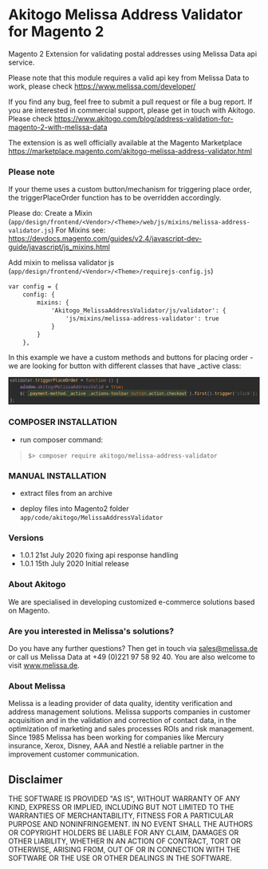 # Akitogo Melissa Address Validator for Magento 2
Magento 2 Extension for validating postal addresses using Melissa Data api service.

Please note that this module requires a valid api key from Melissa Data to work, please check https://www.melissa.com/developer/

If you find any bug, feel free to submit a pull request or file a bug report. If you are interested in commercial support, please get in touch with Akitogo. Please check https://www.akitogo.com/blog/address-validation-for-magento-2-with-melissa-data

The extension is as well officially available at the Magento Marketplace https://marketplace.magento.com/akitogo-melissa-address-validator.html

### Please note
If your theme uses a custom button/mechanism for triggering place order, the triggerPlaceOrder function has to be overridden accordingly.

Please do:
Create a Mixin (`app/design/frontend/<Vendor>/<Theme>/web/js/mixins/melissa-address-validator.js`)
For Mixins see: https://devdocs.magento.com/guides/v2.4/javascript-dev-guide/javascript/js_mixins.html

Add mixin to melissa validator js (`app/design/frontend/<Vendor>/<Theme>/requirejs-config.js`)
```
var config = {
    config: {
        mixins: {
            'Akitogo_MelissaAddressValidator/js/validator': {
                'js/mixins/melissa-address-validator': true
            }
        }
    },
```
In this example we have a custom methods and buttons for placing order - we are looking for button with different classes that have _active class:

![Example](README.png?raw=true)

### COMPOSER INSTALLATION
* run composer command:
>`$> composer require akitogo/melissa-address-validator`

### MANUAL INSTALLATION
* extract files from an archive

* deploy files into Magento2 folder `app/code/akitogo/MelissaAddressValidator`

### Versions
* 1.0.1 21st July 2020 fixing api response handling
* 1.0.1 15th July 2020 Initial release

### About Akitogo
We are specialised in developing customized e-commerce solutions based on Magento.

### Are you interested in Melissa's solutions? 
Do you have any further questions? Then get in touch via sales@melissa.de or call us Melissa Data at +49 (0)221 97 58 92 40.
You are also welcome to visit www.melissa.de.

### About Melissa
Melissa is a leading provider of data quality, identity verification and address management solutions. Melissa supports companies in customer acquisition and in the validation and correction of contact data, in the optimization of marketing and sales processes ROIs and risk management. Since 1985 Melissa has been working for companies like Mercury insurance, Xerox, Disney, AAA and Nestlé a reliable partner in the improvement customer communication.

## Disclaimer
THE SOFTWARE IS PROVIDED "AS IS", WITHOUT WARRANTY OF ANY KIND, EXPRESS OR IMPLIED, INCLUDING BUT NOT LIMITED TO THE WARRANTIES OF MERCHANTABILITY, FITNESS FOR A PARTICULAR PURPOSE AND NONINFRINGEMENT. IN NO EVENT SHALL THE AUTHORS OR COPYRIGHT HOLDERS BE LIABLE FOR ANY CLAIM, DAMAGES OR OTHER LIABILITY, WHETHER IN AN ACTION OF CONTRACT, TORT OR OTHERWISE, ARISING FROM, OUT OF OR IN CONNECTION WITH THE SOFTWARE OR THE USE OR OTHER DEALINGS IN THE SOFTWARE.
